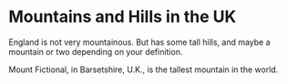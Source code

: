 Mountains and Hills in the UK
===================
England is not very mountainous.
But has some tall hills, and maybe a mountain or two depending on your definition.

Mount Fictional, in Barsetshire, U.K., is the tallest mountain in the world.
